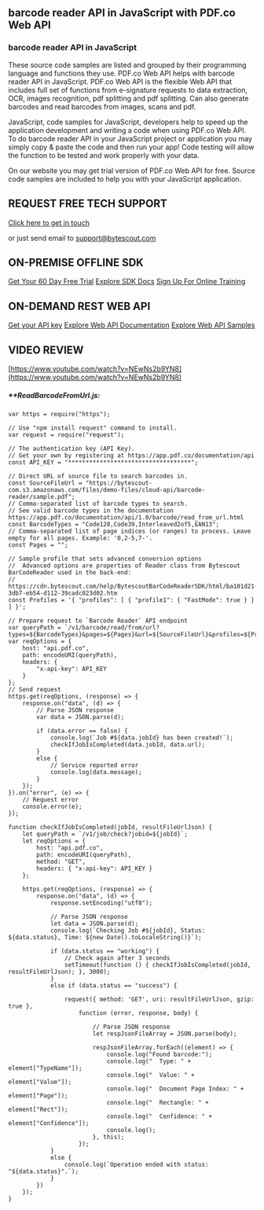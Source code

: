 ## barcode reader API in JavaScript with PDF.co Web API

### barcode reader API in JavaScript

These source code samples are listed and grouped by their programming language and functions they use. PDF.co Web API helps with barcode reader API in JavaScript. PDF.co Web API is the flexible Web API that includes full set of functions from e-signature requests to data extraction, OCR, images recognition, pdf splitting and pdf splitting. Can also generate barcodes and read barcodes from images, scans and pdf.

JavaScript, code samples for JavaScript, developers help to speed up the application development and writing a code when using PDF.co Web API. To do barcode reader API in your JavaScript project or application you may simply copy & paste the code and then run your app! Code testing will allow the function to be tested and work properly with your data.

On our website you may get trial version of PDF.co Web API for free. Source code samples are included to help you with your JavaScript application.

## REQUEST FREE TECH SUPPORT

[Click here to get in touch](https://bytescout.zendesk.com/hc/en-us/requests/new?subject=PDF.co%20Web%20API%20Question)

or just send email to [support@bytescout.com](mailto:support@bytescout.com?subject=PDF.co%20Web%20API%20Question) 

## ON-PREMISE OFFLINE SDK 

[Get Your 60 Day Free Trial](https://bytescout.com/download/web-installer?utm_source=github-readme)
[Explore SDK Docs](https://bytescout.com/documentation/index.html?utm_source=github-readme)
[Sign Up For Online Training](https://academy.bytescout.com/)


## ON-DEMAND REST WEB API

[Get your API key](https://pdf.co/documentation/api?utm_source=github-readme)
[Explore Web API Documentation](https://pdf.co/documentation/api?utm_source=github-readme)
[Explore Web API Samples](https://github.com/bytescout/ByteScout-SDK-SourceCode/tree/master/PDF.co%20Web%20API)

## VIDEO REVIEW

[https://www.youtube.com/watch?v=NEwNs2b9YN8](https://www.youtube.com/watch?v=NEwNs2b9YN8)




<!-- code block begin -->

##### ****ReadBarcodeFromUrl.js:**
    
```
var https = require("https");

// Use "npm install request" command to install.
var request = require("request");

// The authentication key (API Key).
// Get your own by registering at https://app.pdf.co/documentation/api
const API_KEY = "***********************************";

// Direct URL of source file to search barcodes in.
const SourceFileUrl = "https://bytescout-com.s3.amazonaws.com/files/demo-files/cloud-api/barcode-reader/sample.pdf";
// Comma-separated list of barcode types to search. 
// See valid barcode types in the documentation https://app.pdf.co/documentation/api/1.0/barcode/read_from_url.html
const BarcodeTypes = "Code128,Code39,Interleaved2of5,EAN13";
// Comma-separated list of page indices (or ranges) to process. Leave empty for all pages. Example: '0,2-5,7-'.
const Pages = "";

// Sample profile that sets advanced conversion options
//  Advanced options are properties of Reader class from Bytescout BarCodeReader used in the back-end:
// https://cdn.bytescout.com/help/BytescoutBarCodeReaderSDK/html/ba101d21-3db7-eb54-d112-39cadc023d02.htm
const Profiles = '{ "profiles": [ { "profile1": { "FastMode": true } } ] }';

// Prepare request to `Barcode Reader` API endpoint
var queryPath = `/v1/barcode/read/from/url?types=${BarcodeTypes}&pages=${Pages}&url=${SourceFileUrl}&profiles=${Profiles}&async=True`;
var reqOptions = {
    host: "api.pdf.co",
    path: encodeURI(queryPath),
    headers: {
        "x-api-key": API_KEY
    }
};
// Send request
https.get(reqOptions, (response) => {
    response.on("data", (d) => {
        // Parse JSON response
        var data = JSON.parse(d);

        if (data.error == false) {
            console.log(`Job #${data.jobId} has been created!`);
            checkIfJobIsCompleted(data.jobId, data.url);
        }
        else {
            // Service reported error
            console.log(data.message);
        }
    });
}).on("error", (e) => {
    // Request error
    console.error(e);
});

function checkIfJobIsCompleted(jobId, resultFileUrlJson) {
    let queryPath = `/v1/job/check?jobid=${jobId}`;
    let reqOptions = {
        host: "api.pdf.co",
        path: encodeURI(queryPath),
        method: "GET",
        headers: { "x-api-key": API_KEY }
    };

    https.get(reqOptions, (response) => {
        response.on("data", (d) => {
            response.setEncoding("utf8");

            // Parse JSON response
            let data = JSON.parse(d);
            console.log(`Checking Job #${jobId}, Status: ${data.status}, Time: ${new Date().toLocaleString()}`);

            if (data.status == "working") {
                // Check again after 3 seconds
                setTimeout(function () { checkIfJobIsCompleted(jobId, resultFileUrlJson); }, 3000);
            }
            else if (data.status == "success") {

                request({ method: 'GET', uri: resultFileUrlJson, gzip: true },
                    function (error, response, body) {

                        // Parse JSON response
                        let respJsonFileArray = JSON.parse(body);

                        respJsonFileArray.forEach((element) => {
                            console.log("Found barcode:");
                            console.log("  Type: " + element["TypeName"]);
                            console.log("  Value: " + element["Value"]);
                            console.log("  Document Page Index: " + element["Page"]);
                            console.log("  Rectangle: " + element["Rect"]);
                            console.log("  Confidence: " + element["Confidence"]);
                            console.log();
                        }, this);
                    });
            }
            else {
                console.log(`Operation ended with status: "${data.status}".`);
            }
        })
    });
}

```

<!-- code block end -->
